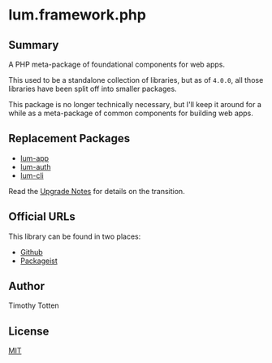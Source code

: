 # lum.framework.php

## Summary

A PHP meta-package of foundational components for web apps.

This used to be a standalone collection of libraries, but as of `4.0.0`, 
all those libraries have been split off into smaller packages.

This package is no longer technically necessary, but I'll keep it around
for a while as a meta-package of common components for building web apps.

## Replacement Packages

* [lum-app](https://github.com/supernovus/lum.app.php)
* [lum-auth](https://github.com/supernovus/lum.auth.php)
* [lum-cli](https://github.com/supernovus/lum.cli.php)

Read the [Upgrade Notes](UPGRADE.md) for details on the transition.

## Official URLs

This library can be found in two places:

 * [Github](https://github.com/supernovus/lum.framework.php)
 * [Packageist](https://packagist.org/packages/lum/lum-framework)

## Author

Timothy Totten

## License

[MIT](https://spdx.org/licenses/MIT.html)

